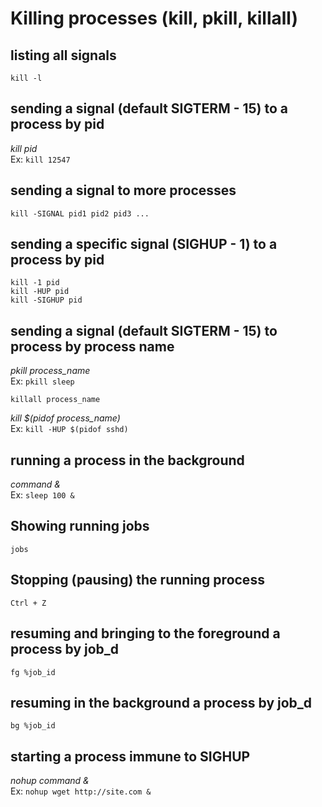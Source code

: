 # Killing processes (kill, pkill, killall)

## listing all signals

`kill -l`

## sending a signal (default SIGTERM - 15) to a process by pid

_kill pid_  
Ex: `kill 12547`

## sending a signal to more processes

`kill -SIGNAL pid1 pid2 pid3 ...`

## sending a specific signal (SIGHUP - 1) to a process by pid

`kill -1 pid`  
`kill -HUP pid`  
`kill -SIGHUP pid`

## sending a signal (default SIGTERM - 15) to process by process name

_pkill process_name_  
Ex: `pkill sleep`

`killall process_name`

_kill $(pidof process_name)_  
Ex: `kill -HUP $(pidof sshd)`

## running a process in the background

_command &_  
Ex: `sleep 100 &`

## Showing running jobs

`jobs`

## Stopping (pausing) the running process

`Ctrl + Z`

## resuming and bringing to the foreground a process by job_d

`fg %job_id`

## resuming in the background a process by job_d

`bg %job_id`

## starting a process immune to SIGHUP

_nohup command &_  
Ex: `nohup wget http://site.com &`
